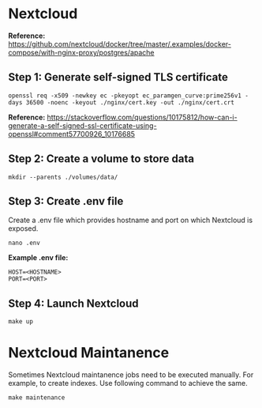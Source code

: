 # Nextcloud

**Reference:**
https://github.com/nextcloud/docker/tree/master/.examples/docker-compose/with-nginx-proxy/postgres/apache

## Step 1: Generate self-signed TLS certificate

```
openssl req -x509 -newkey ec -pkeyopt ec_paramgen_curve:prime256v1 -days 36500 -noenc -keyout ./nginx/cert.key -out ./nginx/cert.crt
```

**Reference:**
https://stackoverflow.com/questions/10175812/how-can-i-generate-a-self-signed-ssl-certificate-using-openssl#comment57700926_10176685

## Step 2: Create a volume to store data

```
mkdir --parents ./volumes/data/
```

## Step 3: Create .env file

Create a .env file which provides hostname and port on which Nextcloud is exposed.

```
nano .env
```

**Example .env file:**

```
HOST=<HOSTNAME>
PORT=<PORT>
```

## Step 4: Launch Nextcloud

```
make up
```

# Nextcloud Maintanence

Sometimes Nextcloud maintanence jobs need to be executed manually. For example, to create indexes. Use following command to achieve the same.

```
make maintenance
```
